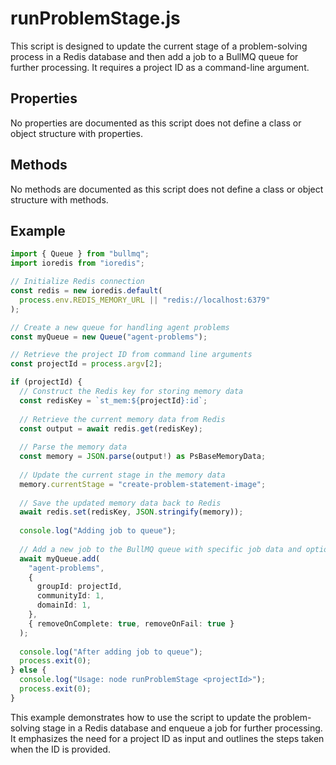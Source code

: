 # runProblemStage.js

This script is designed to update the current stage of a problem-solving process in a Redis database and then add a job to a BullMQ queue for further processing. It requires a project ID as a command-line argument.

## Properties

No properties are documented as this script does not define a class or object structure with properties.

## Methods

No methods are documented as this script does not define a class or object structure with methods.

## Example

```typescript
import { Queue } from "bullmq";
import ioredis from "ioredis";

// Initialize Redis connection
const redis = new ioredis.default(
  process.env.REDIS_MEMORY_URL || "redis://localhost:6379"
);

// Create a new queue for handling agent problems
const myQueue = new Queue("agent-problems");

// Retrieve the project ID from command line arguments
const projectId = process.argv[2];

if (projectId) {
  // Construct the Redis key for storing memory data
  const redisKey = `st_mem:${projectId}:id`;
  
  // Retrieve the current memory data from Redis
  const output = await redis.get(redisKey);
  
  // Parse the memory data
  const memory = JSON.parse(output!) as PsBaseMemoryData;
  
  // Update the current stage in the memory data
  memory.currentStage = "create-problem-statement-image";
  
  // Save the updated memory data back to Redis
  await redis.set(redisKey, JSON.stringify(memory));
  
  console.log("Adding job to queue");
  
  // Add a new job to the BullMQ queue with specific job data and options
  await myQueue.add(
    "agent-problems",
    {
      groupId: projectId,
      communityId: 1,
      domainId: 1,
    },
    { removeOnComplete: true, removeOnFail: true }
  );
  
  console.log("After adding job to queue");
  process.exit(0);
} else {
  console.log("Usage: node runProblemStage <projectId>");
  process.exit(0);
}
```

This example demonstrates how to use the script to update the problem-solving stage in a Redis database and enqueue a job for further processing. It emphasizes the need for a project ID as input and outlines the steps taken when the ID is provided.